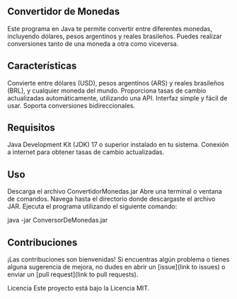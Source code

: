 ## Convertidor de Monedas
Este programa en Java te permite convertir entre diferentes monedas, incluyendo dólares, pesos argentinos y reales brasileños. Puedes realizar conversiones tanto de una moneda a otra como viceversa.

## Características
Convierte entre dólares (USD), pesos argentinos (ARS) y reales brasileños (BRL), y cualquier moneda del mundo.
Proporciona tasas de cambio actualizadas automáticamente, utilizando una API.
Interfaz simple y fácil de usar.
Soporta conversiones bidireccionales.

## Requisitos
Java Development Kit (JDK) 17 o superior instalado en tu sistema.
Conexión a internet para obtener tasas de cambio actualizadas.

## Uso
Descarga el archivo ConvertidorMonedas.jar
Abre una terminal o ventana de comandos.
Navega hasta el directorio donde descargaste el archivo JAR.
Ejecuta el programa utilizando el siguiente comando:

java  -jar  ConversorDeMonedas.jar

## Contribuciones
¡Las contribuciones son bienvenidas! Si encuentras algún problema o tienes alguna sugerencia de mejora, no dudes en abrir un [issue](link to issues) o enviar un [pull request](link to pull requests).

Licencia
Este proyecto está bajo la Licencia MIT.
